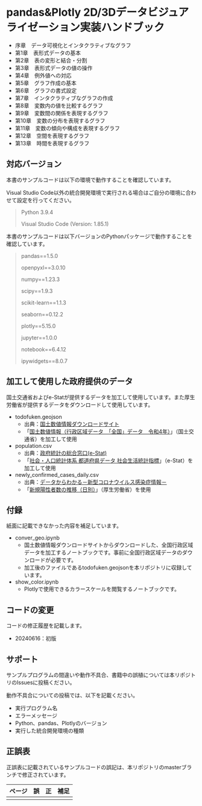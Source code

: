 # pandas&Plotly 2D/3Dデータビジュアライゼーション実装ハンドブック

- 序章　データ可視化とインタクラティブなグラフ
- 第1章　表形式データの基本
- 第2章　表の変形と結合・分割
- 第3章　表形式データの値の操作
- 第4章　例外値への対応
- 第5章　グラフ作成の基本
- 第6章　グラフの書式設定
- 第7章　インタクラティブなグラフの作成
- 第8章　変数内の値を比較するグラフ
- 第9章　変数間の関係を表現するグラフ
- 第10章　変数の分布を表現するグラフ
- 第11章　変数の傾向や構成を表現するグラフ
- 第12章　空間を表現するグラフ
- 第13章　時間を表現するグラフ

## 対応バージョン

本書のサンプルコードは以下の環境で動作することを確認しています。

Visual Studio Code以外の統合開発環境で実行される場合はご自分の環境に合わせて設定を行ってください。

> Python 3.9.4
>
> Visual Studio Code (Version: 1.85.1)

本書のサンプルコードは以下バージョンのPythonパッケージで動作することを確認しています。

> pandas==1.5.0
>
> openpyxl==3.0.10
>
> numpy==1.23.3
>
> scipy==1.9.3
>
> scikit-learn==1.1.3
> 
> seaborn==0.12.2
>
> plotly==5.15.0
> 
> jupyter==1.0.0
>
> notebook==6.4.12
>
> ipywidgets==8.0.7

## 加工して使用した政府提供のデータ

国土交通省およびe-Statが提供するデータを加工して使用しています。また厚生労働省が提供するデータをダウンロードして使用しています。

- todofuken.geojson
  - 出典：[国土数値情報ダウンロードサイト](https://nlftp.mlit.go.jp/)
  - 「[国土数値情報（行政区域データ　「全国」データ　令和4年）](https://nlftp.mlit.go.jp/ksj/gml/datalist/KsjTmplt-N03-v3_1.html)」（国土交通省）を加工して使用
- population.csv
  - 出典：[政府統計の総合窓口(e-Stat)](https://www.e-stat.go.jp/)
  - 「[社会・人口統計体系 都道府県データ 社会生活統計指標](https://www.e-stat.go.jp/dbview?sid=0000010201)」（e-Stat）を加工して使用
- newly_confirmed_cases_daily.csv
  - 出典：[データからわかる－新型コロナウイルス感染症情報－]()
  - 「[新規陽性者数の推移（日別）](https://covid19.mhlw.go.jp/public/opendata/newly_confirmed_cases_daily.csv)」（厚生労働省）を使用


## 付録

紙面に記載できなかった内容を補足しています。

- conver_geo.ipynb
  - 国土数値情報ダウンロードサイトからダウンロードした、全国行政区域データを加工するノートブックです。事前に全国行政区域データのダウンロードが必要です。
  - 加工後のファイルであるtodofuken.geojsonを本リポジトリに収録しています。
- show_color.ipynb
  - Plotlyで使用できるカラースケールを閲覧するノートブックです。


## コードの変更

コードの修正履歴を記載します。

- 20240616：初版

## サポート

サンプルプログラムの間違いや動作不具合、書籍中の誤植については本リポジトリのIssuesに投稿ください。

動作不具合についての投稿では、以下を記載ください。

- 実行プログラム名
- エラーメッセージ
- Python、pandas、Plotlyのバージョン
- 実行した統合開発環境の種類

## 正誤表

正誤表に記載されているサンプルコードの誤記は、本リポジトリのmasterブランチで修正されています。

| ページ | 誤 | 正 | 補足 |
|:-----------|:------------|:------------|:------------|
|  |  |  |  |